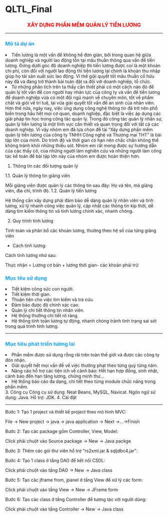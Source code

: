 # QLTL_Final
<h3 style="color:red; text-align:center;"> XÂY DỰNG PHẦN MỀM QUẢN LÝ TIỀN LƯƠNG </h3>
<hr>
<h3 style="color:#1aa3ff;">Mô tả dự án </h3>
<li>Tiền lương là một vấn đề không hề đơn giản, bởi trong quan hệ giữa doanh nghiệp và người lao động tồn tại mâu thuẫn thông qua vấn đề tiền lương. Đứng dưới góc độ doanh nghiệp thì tiền lương được coi là một khoản chi phí, còn đối với người lao động thì tiền lương lại chính là khoản thu nhập giúp họ tái sản xuất sức lao động. Vì thế giải quyết tốt mâu thuẫn cố hữu này đã và đang trở thành bài toán đặt ra đối với doanh nghiệp, tổ chức.</li>
<li>Từ những phân tích trên ta thấy cần thiết phải có một cách nào đó để quản lý tốt vấn đề con người hay nhân lực của công ty và vấn đề tiền lương để doanh nghiệp vừa có một đội ngũ mạnh về chuyên môn, tốt về phẩm chất và giỏi về trí tuệ, lại vừa giải quyết tốt vấn đề an sinh của nhân viên. Hơn thế nữa, ngày nay, việc ứng dụng công nghệ thông tin đã trở nên phổ biến trong hầu hết mọi cơ quan, doanh nghiệp, đặc biệt là việc áp dụng các giải pháp tin học trong công tác quản lý. Trong đó công tác quản lý nhân sự, quản lý tiền lương là một lĩnh vực cần thiết và quan trọng đối với tất cả các doanh nghiệp. Vì vậy nhóm em đã lựa chọn đề tài “Xây dựng phần mềm quản lý tiền lương của công ty TNHH Công nghệ và Thương mại THT” là bài tập lớn của mình. Do trình độ và thời gian có hạn nên chắc chắn không thể không tránh khỏi những thiếu sót. Nhóm em rất mong được sự hướng dẫn của các thầy cô, của những người làm nghiên cứu và những người làm công tác kế toán để bài tập lớn này của nhóm em được hoàn thiện hơn.</li>

1. Thông tin các đối tượng quản lý

1.1. Quản lý thông tin giảng viên
	<p>Mỗi giảng viên được quản lý các thông tin sau đây: Họ và tên, mã giảng viên, địa chỉ, trình độ.
1.2. Quản lý tiền lương 

<p>Hệ thống cần xây dựng phải đảm bảo dễ dàng quản lý nhân viên và tính lương, xử lý nhanh công việc quản lý, cập nhật các thông tin kịp thời, dễ dàng tìm kiếm thông tin và tính lương chính xác, nhanh chóng.

2. Quy trình tính lương

Tính toán và phân bổ các khoản lương, thưởng theo hệ số của từng giảng viên

* Cách tính lương:

<p>Cách tính lương nhứ sau:</p>
<p>Thực nhận = Lương cơ bản + lương thời gian- các khoản phải trừ</p></p>

<h3 style="color:#1aa3ff;"><strong> Mục têu sử dụng</strong> </h3>
<li> Tiết kiệm công sức con người.</li>
<li> Tiết kiệm thời gian.</li>
<li> Thuận tiện cho việc tìm kiếm  và tra cứu.</li>
<li> Đảm bảo được độ chính xác cao.</li>
<li> Quản lý chi tiết thông tin nhân viên.</li>
<li> Hệ thống thưởng chi tiết rõ ràng.</li>
<li> Hệ thống tính toán lương tự động, nhanh chóng tránh tình trạng sai sót trong quá trình tính lương.</li>
<hr>
<h3 style="color:#1aa3ff"> Mục tiêu phát triển tương lai </h3>
<li> Phần mềm được sử dụng rỗng rãi trên toàn thế giới và được các công ty đón nhận.</li>
<li> Giải quyết hết mọi vấn đề về việc thưởng phạt theo từng quý từng năm.</li>
<li> Nâng cáo hỗ trợ các tiện ích về cảnh báo: Hết hạn hợp đồng, sinh nhật, cảnh báo đến hạn tăng lương, chứng minh thư…</li>
<li>Hệ thống báo cáo đa dạng, chi tiết theo từng module chức năng trong phần mềm.</li>
3. Công cụ
    Công cụ sử dụng: Neat Beans, MySQL, Navicat.
    Ngôn ngữ sử dụng: Java.
    Hỗ trợ: JDK.
4. Cài đặt
<hr>
<p>Bước 1: Tạo 1 project và thiết kế project theo mô hình MVC:</p>
<p>File -> New project -> java -> java application -> Next ->...->Finish</p>
<p>Bước 2: Tạo các package gồm Controller, View, Model:</p>
<p>Click phải chuột vào Source package -> New -> Java packge</p>
<p>Bước 3: Thêm các gói thư viên hổ trợ "rs2xml.jar & sqljdbc4.jar":</p>
<p>Bước 4: Tạo 1 class ở tầng DAO để kết nối CSDL:</p>
<p>Click phải chuột vào tầng DAO -> New -> Java class</p>
<p>Bước 5: Tạo các jframe from, jpanel ở tầng View để xử lý các form:</p>
<p>Click phải chuột vào tầng View -> New -> JFrame form</p>
<p>Bước 6: Tạo các class ở tầng Controller để tương tác với người dùng:</p>
<p>Click phải chuột vào tầng Controller -> New -> Java class</p>